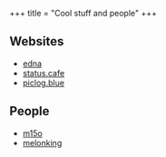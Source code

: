 +++
title = "Cool stuff and people"
+++

## Websites
- [edna](https://edna.arslexis.io/)
- [status.cafe](https://status.cafe/users/birabittoh)
- [piclog.blue](https://piclog.blue/profile.php?id=105)

## People
- [m15o](https://m15o.ichi.city/site/home.html)
- [melonking](https://melonking.net/)
